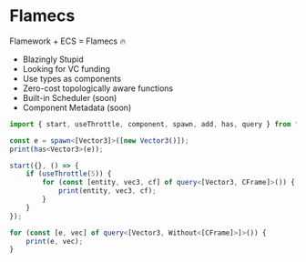# Flamecs 
Flamework + ECS = Flamecs 🔥

- Blazingly Stupid
- Looking for VC funding
- Use types as components
- Zero-cost topologically aware functions
- Built-in Scheduler (soon)
- Component Metadata (soon)

```ts
import { start, useThrottle, component, spawn, add, has, query } from "@rbxts/flamecs";

const e = spawn<[Vector3]>([new Vector3()]);
print(has<Vector3>(e));

start({}, () => {
	if (useThrottle(5)) {
		for (const [entity, vec3, cf] of query<[Vector3, CFrame]>()) {
			print(entity, vec3, cf);
		}
	}
});

for (const [e, vec] of query<[Vector3, Without<[CFrame]>]>()) {
	print(e, vec);
}
```
